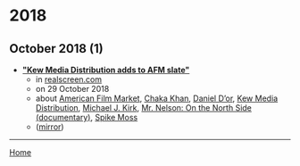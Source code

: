 # 2018

## October 2018 (1)

 - [**"Kew Media Distribution adds to AFM slate"**](https://realscreen.com/2018/10/29/kew-media-distribution-adds-to-afm-slate/)
    - in [realscreen.com](../../publications/realscreen-com/index.md)
    - on 29 October 2018
    - about [American Film Market](../../topics/american-film-market/index.md), [Chaka Khan](../../topics/chaka-khan/index.md), [Daniel D’or](../../topics/daniel-d-or/index.md), [Kew Media Distribution](../../topics/kew-media-distribution/index.md), [Michael J. Kirk](../../topics/michael-j-kirk/index.md), [Mr. Nelson: On the North Side (documentary)](../../topics/documentary/mr-nelson-on-the-north-side/index.md), [Spike Moss](../../topics/spike-moss/index.md)
    - ([mirror](https://web.archive.org/web/*/https://realscreen.com/2018/10/29/kew-media-distribution-adds-to-afm-slate/))

----

[Home](../index.md)
